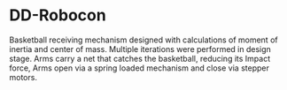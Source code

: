 # DD-Robocon

Basketball receiving mechanism designed with calculations of moment of inertia and center of mass. Multiple iterations were performed in design stage. Arms carry a net that catches the basketball, reducing its Impact force, Arms open via a spring loaded mechanism and close via stepper motors.
